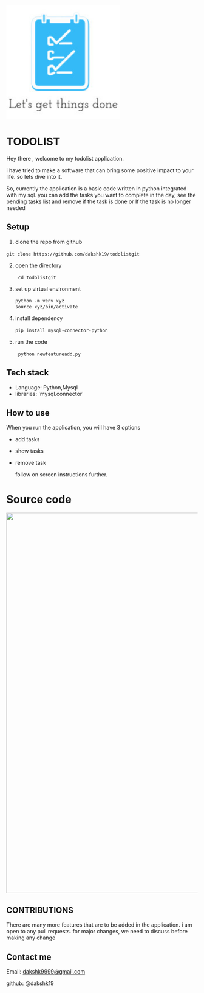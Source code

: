 
<div  align = "LEFT" >
	<img src="https://github.com/dakshk19/todolistgit/blob/main/LOGO.jpg?raw=true" width="300" height="300"/>
</div>

# TODOLIST

Hey there , welcome to my todolist application.


i have tried to make a software that can bring some
positive impact to your life.
so lets dive into it.

So, currently the application is a basic code written in python integrated with my sql. you can add the tasks you want to 
complete in the day, see the pending tasks list and remove if the task is done or If the task is no longer needed
## Setup 
1. clone the repo from github
  
  ```git clone https://github.com/dakshk19/todolistgit ```

2. open the directory

   ``` cd todolistgit```

3. set up virtual environment

   ```
   python -m venv xyz
   source xyz/bin/activate
   ```
4. install dependency
   
   ``` pip install mysql-connector-python ```

6. run the code
   
   ``` python newfeatureadd.py```

## Tech stack
- Language: Python,Mysql
- libraries: 'mysql.connector'

## How to use

When you run the application, you will have 3 options
 
- add tasks
- show tasks
- remove task

  follow on screen instructions further.


# Source code

<div >
	<img src="https://github.com/dakshk19/todolistgit/blob/main/carbon.png?raw=true" width="800" height="1000"/>

 ## CONTRIBUTIONS

 There are many more features that are to be added in the application. i am open to any pull requests. for major changes, we need to discuss before making any change

 ## Contact me

 Email: dakshk9999@gmail.com
 
 github: @dakshk19

	

